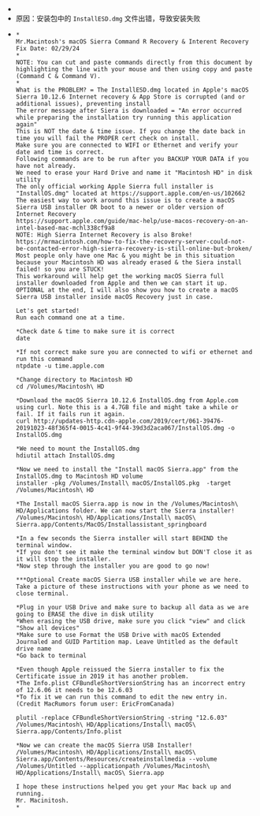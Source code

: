 -
- 原因：安装包中的 `InstallESD.dmg` 文件出错，导致安装失败
- ```
  *
  Mr.Macintosh's macOS Sierra Command R Recovery & Interent Recovery Fix Date: 02/29/24
  *
  NOTE: You can cut and paste commands directly from this document by highlighting the line with your mouse and then using copy and paste (Command C & Command V).
  *
  What is the PROBLEM? = The InstallESD.dmg located in Apple's macOS Sierra 10.12.6 Internet recovery & App Store is corrupted (and or additional issues), preventing install
  The error message after Siera is downloaded = "An error occurred while preparing the installation try running this application again"
  This is NOT the date & time issue. If you change the date back in time you will fail the PROPER cert check on install.
  Make sure you are connected to WIFI or Ethernet and verify your date and time is correct.
  Following commands are to be run after you BACKUP YOUR DATA if you have not already.
  We need to erase your Hard Drive and name it "Macintosh HD" in disk utility
  The only official working Apple Sierra full installer is "InstallOS.dmg" located at https://support.apple.com/en-us/102662
  The easiest way to work around this issue is to create a macOS Sierra USB installer OR boot to a newer or older version of Internet Recovery
  https://support.apple.com/guide/mac-help/use-macos-recovery-on-an-intel-based-mac-mchl338cf9a8
  NOTE: High Sierra Internet Recovery is also Broke! https://mrmacintosh.com/how-to-fix-the-recovery-server-could-not-be-contacted-error-high-sierra-recovery-is-still-online-but-broken/ 
  Most people only have one Mac & you might be in this situation because your Macintosh HD was already erased & the Siera install failed! so you are STUCK!
  This workaround will help get the working macOS Sierra full installer downloaded from Apple and then we can start it up.
  OPTIONAL at the end, I will also show you how to create a macOS Sierra USB installer inside macOS Recovery just in case.
  
  Let's get started!
  Run each command one at a time.
  
  *Check date & time to make sure it is correct
  date
  
  *If not correct make sure you are connected to wifi or ethernet and run this command
  ntpdate -u time.apple.com
  
  *Change directory to Macintosh HD
  cd /Volumes/Macintosh\ HD
  
  *Download the macOS Sierra 10.12.6 InstallOS.dmg from Apple.com using curl. Note this is a 4.7GB file and might take a while or fail. If it fails run it again.
  curl http://updates-http.cdn-apple.com/2019/cert/061-39476-20191023-48f365f4-0015-4c41-9f44-39d3d2aca067/InstallOS.dmg -o InstallOS.dmg
  
  *We need to mount the InstallOS.dmg
  hdiutil attach InstallOS.dmg
  
  *Now we need to install the "Install macOS Sierra.app" from the InstallOS.dmg to Macintosh HD volume
  installer -pkg /Volumes/Install\ macOS/InstallOS.pkg  -target /Volumes/Macintosh\ HD
  
  *The Install macOS Sierra.app is now in the /Volumes/Macintosh\ HD/Applications folder. We can now start the Sierra installer! 
  /Volumes/Macintosh\ HD/Applications/Install\ macOS\ Sierra.app/Contents/MacOS/Installassistant_springboard
  
  *In a few seconds the Sierra installer will start BEHIND the terminal window.
  *If you don't see it make the terminal window but DON'T close it as it will stop the installer.
  *Now step through the installer you are good to go now!
  
  ***Optional Create macOS Sierra USB installer while we are here. Take a picture of these instructions with your phone as we need to close terminal.
  
  *Plug in your USB Drive and make sure to backup all data as we are going to ERASE the dive in disk utility 
  *When erasing the USB drive, make sure you click "view" and click "Show all devices"
  *Make sure to use Format the USB Drive with macOS Extended Journaled and GUID Partition map. Leave Untitled as the default drive name
  *Go back to terminal
  
  *Even though Apple reissued the Sierra installer to fix the Certificate issue in 2019 it has another problem.
  *The Info.plist CFBundleShortVersionString has an incorrect entry of 12.6.06 it needs to be 12.6.03
  *To fix it we can run this command to edit the new entry in. (Credit MacRumors forum user: EricFromCanada)
  
  plutil -replace CFBundleShortVersionString -string "12.6.03" /Volumes/Macintosh\ HD/Applications/Install\ macOS\ Sierra.app/Contents/Info.plist
  
  *Now we can create the macOS Sierra USB Installer!
  /Volumes/Macintosh\ HD/Applications/Install\ macOS\ Sierra.app/Contents/Resources/createinstallmedia --volume /Volumes/Untitled --applicationpath /Volumes/Macintosh\ HD/Applications/Install\ macOS\ Sierra.app
  
  I hope these instructions helped you get your Mac back up and running.
  Mr. Macinitosh.
  *
  ```